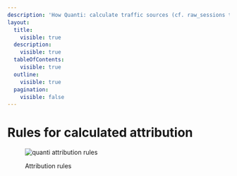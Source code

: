```yaml
---
description: 'How Quanti: calculate traffic sources (cf. raw_sessions table)'
layout:
  title:
    visible: true
  description:
    visible: true
  tableOfContents:
    visible: true
  outline:
    visible: true
  pagination:
    visible: false
---
```


# Rules for calculated attribution

<figure><img src="../.gitbook/assets/Capture d’écran 2024-12-17 à 15.45.47.png" alt="quanti attribution rules"><figcaption><p>Attribution rules</p></figcaption></figure>

